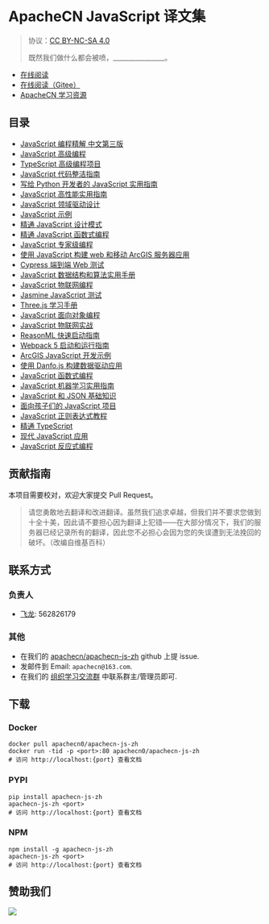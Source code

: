 # ApacheCN JavaScript 译文集

> 协议：[CC BY-NC-SA 4.0](http://creativecommons.org/licenses/by-nc-sa/4.0/)
> 
> 既然我们做什么都会被喷，________________。

* [在线阅读](https://js.apachecn.org)
* [在线阅读（Gitee）](https://apachecn.gitee.io/apachecn-js-zh/)
* [ApacheCN 学习资源](http://docs.apachecn.org/)

## 目录

+   [JavaScript 编程精解 中文第三版](docs/eloquent-js-3e-zh/SUMMARY.md)
+   [JavaScript 高级编程](docs/adv-js/SUMMARY.md)
+   [TypeScript 高级编程项目](docs/adv-ts-prog-proj/SUMMARY.md)
+   [JavaScript 代码整洁指南](docs/clean-code-js/SUMMARY.md)
+   [写给 Python 开发者的 JavaScript 实用指南](docs/handson-js-py-dev/SUMMARY.md)
+   [JavaScript 高性能实用指南](docs/hanfson-js-hiperf/SUMMARY.md)
+   [JavaScript 领域驱动设计](docs/js-ddd/SUMMARY.md)
+   [JavaScript 示例](docs/js-exam/SUMMARY.md)
+   [精通 JavaScript 设计模式](docs/master-js-deign-ptn/SUMMARY.md)
+   [精通 JavaScript 函数式编程](docs/master-js-fp/SUMMARY.md)
+   [JavaScript 专家级编程](docs/prof-js/SUMMARY.md)
+   [使用 JavaScript 构建 web 和移动 ArcGIS 服务器应用](docs/build-web-mobi-arcgis-svr-app-js/SUMMARY.md)
+   [Cypress 端到端 Web 测试](docs/e2e-web-test-cypress/SUMMARY.md)
+   [JavaScript 数据结构和算法实用手册](docs/handson-dsal-js/SUMMARY.md)
+   [JavaScript 物联网编程](docs/iot-prog-js/SUMMARY.md)
+   [Jasmine JavaScript 测试](docs/jasmine-js-test/SUMMARY.md)
+   [Three.js 学习手册](docs/learn-3js/SUMMARY.md)
+   [JavaScript 面向对象编程](docs/oo-js/SUMMARY.md)
+   [JavaScript 物联网实战](docs/prac-iot-js/SUMMARY.md)
+   [ReasonML 快速启动指南](docs/reasonml-quick-start-guide/SUMMARY.md)
+   [Webpack 5 启动和运行指南](docs/webpack5-up-run/SUMMARY.md)
+   [ArcGIS JavaScript 开发示例](docs/arcgis-js-dev-exam/SUMMARY.md)
+   [使用 Danfo.js 构建数据驱动应用](docs/build-data-driven-app-danfo/SUMMARY.md)
+   [JavaScript 函数式编程](docs/func-prog-js/SUMMARY.md)
+   [JavaScript 机器学习实用指南](docs/handson-ml-js/SUMMARY.md)
+   [JavaScript 和 JSON 基础知识](docs/js-json-essense/SUMMARY.md)
+   [面向孩子们的 JavaScript 项目](docs/js-proj-kid/SUMMARY.md)
+   [JavaScript 正则表达式教程](docs/js-re/SUMMARY.md)
+   [精通 TypeScript](docs/master-ts/SUMMARY.md)
+   [现代 JavaScript 应用](docs/modern-js-app/SUMMARY.md)
+   [JavaScript 反应式编程](docs/react-prog-js/SUMMARY.md)

## 贡献指南

<!--
无需翻译：

JavaScript: Functional Programming for JavaScript Developers
-->

本项目需要校对，欢迎大家提交 Pull Request。

> 请您勇敢地去翻译和改进翻译。虽然我们追求卓越，但我们并不要求您做到十全十美，因此请不要担心因为翻译上犯错——在大部分情况下，我们的服务器已经记录所有的翻译，因此您不必担心会因为您的失误遭到无法挽回的破坏。（改编自维基百科）

## 联系方式

### 负责人

* [飞龙](https://github.com/wizardforcel): 562826179

### 其他

*   在我们的 [apachecn/apachecn-js-zh](https://github.com/apachecn/apachecn-js-zh) github 上提 issue.
*   发邮件到 Email: `apachecn@163.com`.
*   在我们的 [组织学习交流群](http://www.apachecn.org/organization/348.html) 中联系群主/管理员即可.

## 下载

### Docker

```
docker pull apachecn0/apachecn-js-zh
docker run -tid -p <port>:80 apachecn0/apachecn-js-zh
# 访问 http://localhost:{port} 查看文档
```

### PYPI

```
pip install apachecn-js-zh
apachecn-js-zh <port>
# 访问 http://localhost:{port} 查看文档
```

### NPM

```
npm install -g apachecn-js-zh
apachecn-js-zh <port>
# 访问 http://localhost:{port} 查看文档
```

## 赞助我们

![](http://data.apachecn.org/img/about/donate.jpg)
